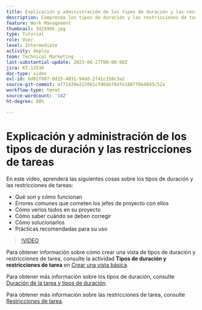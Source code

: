 ```yaml
---
title: Explicación y administración de los tipos de duración y las restricciones de tareas
description: Comprenda los tipos de duración y las restricciones de tareas, y aprenda a asegurarse de que los tiene configurados correctamente en sus proyectos.
feature: Work Management
thumbnail: 3420986.jpg
type: Tutorial
role: User
level: Intermediate
activity: deploy
team: Technical Marketing
last-substantial-update: 2023-06-27T00:00:00Z
jira: KT-13530
doc-type: video
exl-id: bd82f007-0d15-4031-94dd-2f41c158c3a2
source-git-commit: af71439e222061cf468b78dfe1807f0b4893c52a
workflow-type: tm+mt
source-wordcount: '142'
ht-degree: 80%

---
```


# Explicación y administración de los tipos de duración y las restricciones de tareas

En este vídeo, aprenderá las siguientes cosas sobre los tipos de duración y las restricciones de tareas:

* Qué son y cómo funcionan
* Errores comunes que cometen los jefes de proyecto con ellos
* Cómo verlos todos en su proyecto
* Cómo saber cuándo se deben corregir
* Cómo solucionarlos
* Prácticas recomendadas para su uso


>[!VIDEO](https://video.tv.adobe.com/v/3420986/?quality=12&learn=on)


Para obtener información sobre cómo crear una vista de tipos de duración y restricciones de tarea, consulte la actividad **Tipos de duración y restricciones de tarea** en [Crear una vista básica](https://experienceleague.adobe.com/docs/workfront-learn/tutorials-workfront/reporting/basic-reporting/create-a-basic-view.html?lang=es).

Para obtener más información sobre los tipos de duración, consulte [Duración de la tarea y tipos de duración](https://experienceleague.adobe.com/docs/workfront/using/manage-work/tasks/task-duration-and-duration-types/task-duration-duration-type.html?lang=es).

Para obtener más información sobre las restricciones de tarea, consulte [Restricciones de tarea](https://experienceleague.adobe.com/docs/workfront/using/manage-work/tasks/task-constraints/task-constraints.html?lang=es).
